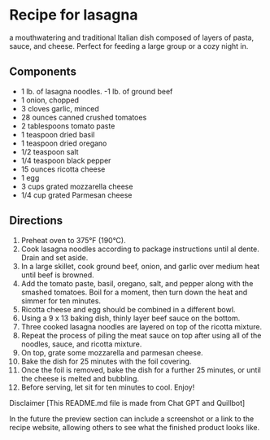 # Recipe for lasagna

a mouthwatering and traditional Italian dish composed of layers of pasta, sauce, and cheese. Perfect for feeding a large group or a cozy night in.

## Components
- 1 lb. of lasagna noodles.
-1 lb. of ground beef
- 1 onion, chopped
- 3 cloves garlic, minced
- 28 ounces canned crushed tomatoes
- 2 tablespoons tomato paste
- 1 teaspoon dried basil
- 1 teaspoon dried oregano
- 1/2 teaspoon salt
- 1/4 teaspoon black pepper
- 15 ounces ricotta cheese
- 1 egg
- 3 cups grated mozzarella cheese
- 1/4 cup grated Parmesan cheese

## Directions
1. Preheat oven to 375°F (190°C).
2. Cook lasagna noodles according to package instructions until al dente. Drain and set aside.
3. In a large skillet, cook ground beef, onion, and garlic over medium heat until beef is browned.
4. Add the tomato paste, basil, oregano, salt, and pepper along with the smashed tomatoes. Boil for a moment, then turn down the heat and simmer for ten minutes.
5. Ricotta cheese and egg should be combined in a different bowl.
6. Using a 9 x 13 baking dish, thinly layer beef sauce on the bottom.
7. Three cooked lasagna noodles are layered on top of the ricotta mixture.
8. Repeat the process of piling the meat sauce on top after using all of the noodles, sauce, and ricotta mixture.
9. On top, grate some mozzarella and parmesan cheese.
10. Bake the dish for 25 minutes with the foil covering.
11. Once the foil is removed, bake the dish for a further 25 minutes, or until the cheese is melted and bubbling.
12. Before serving, let sit for ten minutes to cool. Enjoy!

Disclaimer [This README.md file is made from Chat GPT and Quillbot]

In the future the preview section can include a screenshot or a link to the recipe website, allowing others to see what the finished product looks like.
